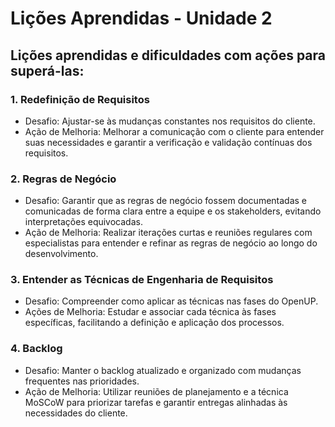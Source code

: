 # Lições Aprendidas - Unidade 2

## Lições aprendidas e dificuldades com ações para superá-las: 

### 1. Redefinição de Requisitos

- Desafio: Ajustar-se às mudanças constantes nos requisitos do cliente.
- Ação de Melhoria: Melhorar a comunicação com o cliente para entender suas necessidades e garantir a verificação e validação contínuas dos requisitos.

### 2. Regras de Negócio

- Desafio: Garantir que as regras de negócio fossem documentadas e comunicadas de forma clara entre a equipe e os stakeholders, evitando interpretações equivocadas.
- Ação de Melhoria: Realizar iterações curtas e reuniões regulares com especialistas para entender e refinar as regras de negócio ao longo do desenvolvimento.


### 3. Entender as Técnicas de Engenharia de Requisitos

- Desafio: Compreender como aplicar as técnicas nas fases do OpenUP.
- Ações de Melhoria: Estudar e associar cada técnica às fases específicas, facilitando a definição e aplicação dos processos.

### 4. Backlog

- Desafio: Manter o backlog atualizado e organizado com mudanças frequentes nas prioridades.
- Ação de Melhoria: Utilizar reuniões de planejamento e a técnica MoSCoW para priorizar tarefas e garantir entregas alinhadas às necessidades do cliente.